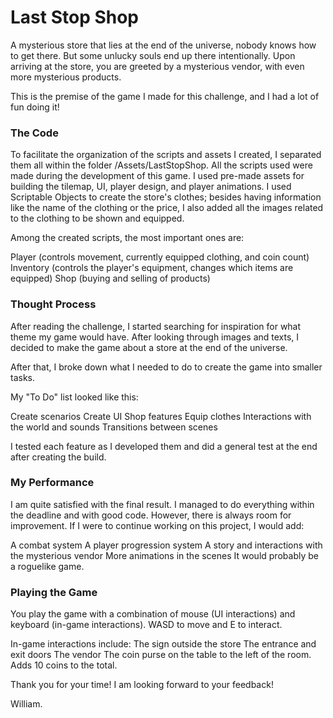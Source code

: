 # Last Stop Shop

A mysterious store that lies at the end of the universe, nobody knows how to get there. But some unlucky souls end up there intentionally. Upon arriving at the store, you are greeted by a mysterious vendor, with even more mysterious products.

This is the premise of the game I made for this challenge, and I had a lot of fun doing it!

### The Code

To facilitate the organization of the scripts and assets I created, I separated them all within the folder /Assets/LastStopShop. All the scripts used were made during the development of this game. I used pre-made assets for building the tilemap, UI, player design, and player animations. I used Scriptable Objects to create the store's clothes; besides having information like the name of the clothing or the price, I also added all the images related to the clothing to be shown and equipped.

Among the created scripts, the most important ones are:

Player (controls movement, currently equipped clothing, and coin count)
Inventory (controls the player's equipment, changes which items are equipped)
Shop (buying and selling of products)

### Thought Process

After reading the challenge, I started searching for inspiration for what theme my game would have. After looking through images and texts, I decided to make the game about a store at the end of the universe.

After that, I broke down what I needed to do to create the game into smaller tasks.

My "To Do" list looked like this:

Create scenarios
Create UI
Shop features
Equip clothes
Interactions with the world and sounds
Transitions between scenes

I tested each feature as I developed them and did a general test at the end after creating the build.

### My Performance

I am quite satisfied with the final result. I managed to do everything within the deadline and with good code. However, there is always room for improvement. If I were to continue working on this project, I would add:

A combat system
A player progression system
A story and interactions with the mysterious vendor
More animations in the scenes
It would probably be a roguelike game.

### Playing the Game

You play the game with a combination of mouse (UI interactions) and keyboard (in-game interactions). WASD to move and E to interact.

In-game interactions include:
The sign outside the store
The entrance and exit doors
The vendor
The coin purse on the table to the left of the room. Adds 10 coins to the total.

Thank you for your time! 
I am looking forward to your feedback!

William.

